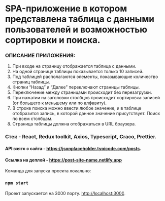 # SPA-приложение в котором представлена таблица с данными пользователей и возможностью сортировки и поиска.

### ОПИСАНИЕ ПРИЛОЖЕНИЯ:
1. При входе на страницу отображается таблица с данными.
2. На одной странице таблицы показывается только 10 записей.
3. Под таблицей располагаются элементы, показывающие количество страниц таблицы.
4. Кнопки “Назад” и “Далее” переключают страницы таблицы.
5. Переключение между страницами происходит без перезагрузки.
6. При нажатии на заголовки столбцов происходит сортировка записей (от большего к меньшему или по алфавиту).
7. В строке поиска можно ввести любое значение, и в таблице отобразится запись, в которой данное значение присутствует. Поиск по всем столбцам.
8. Страница таблицы должна отображаться в URL браузера.


### Стек - React, Redux toolkit, Axios, Typescript, Craco, Prettier.
#### API взято с сайта - https://jsonplaceholder.typicode.com/posts.

#### Ссылка на деплой - https://post-site-name.netlify.app

Команда для запуска проекта локально:

### `npm start`

Проект запускается на 3000 порту.
[http://localhost:3000](http://localhost:3000).
